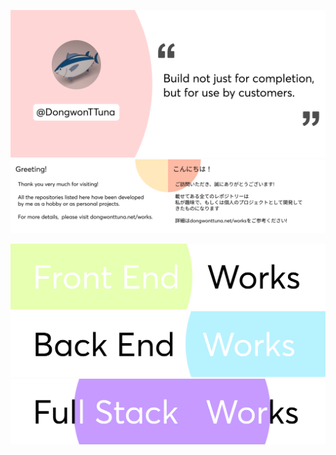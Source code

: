 ![Top Banner](img/topBanner.png)
![Greeting](img/greeting.png)

[![Frontend Banner](/img/frontendWorks.png)](https://dongwontuna.net/works/frontend/)
[![Backend Banner](/img/backendWorks.png)](https://dongwontuna.net/works/backend/)
[![Fullstack Banner](/img/fullstackWorks.png)](https://dongwontuna.net/works/fullstack/)